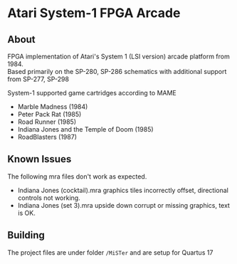 # Atari System-1 FPGA Arcade  

## About  
FPGA implementation of Atari's System 1 (LSI version) arcade platform from 1984.  
Based primarily on the SP-280, SP-286 schematics with additional support from SP-277, SP-298  

System-1 supported game cartridges according to MAME  
* Marble Madness (1984)  
* Peter Pack Rat (1985)  
* Road Runner (1985)  
* Indiana Jones and the Temple of Doom (1985)  
* RoadBlasters (1987)  

## Known Issues
The following mra files don't work as expected.
* Indiana Jones (cocktail).mra graphics tiles incorrectly offset, directional controls not working.
* Indiana Jones (set 3).mra upside down corrupt or missing graphics, text is OK.

## Building  
The project files are under folder `/MiSTer` and are setup for Quartus 17  
